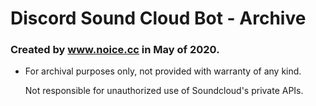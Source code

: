 # Discord Sound Cloud Bot - Archive
### Created by www.noice.cc in May of 2020.
* For archival purposes only, not provided with warranty of any kind. 
  
  Not responsible for unauthorized use of Soundcloud's private APIs.
